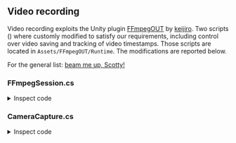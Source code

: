## Video recording

Video recording exploits the Unity plugin [FFmpegOUT](https://github.com/keijiro/FFmpegOut?tab=readme-ov-file#installation) by [keijiro](https://github.com/keijiro). 
Two scripts () where customly modified to satisfy our requirements, including control over video saving and tracking of video timestamps.
Those scripts are located in `Assets/FFmpegOUT/Runtime`.
The modifications are reported below.

For the general list: [beam me up, Scotty!](../README.md)

### FFmpegSession.cs

<details> 
<summary>Inspect code</summary>
  
```c#
public static FFmpegSession Create(
    string name,
    int width, int height, float frameRate,
    FFmpegPreset preset
)
{
    #region CUSTOM MODIFICATION: SET OUTPUT PATH

    GameObject experiment = GameObject.Find("Experiment");
    string path_to_MEF = experiment.GetComponent<Saver>().path_to_MEF;
    int lastIDFromDB = experiment.GetComponent<Saver>().lastIDFromDB;
    string fileName = DateTime.Now.ToString("yyyy_MM_dd") + "_ID" + (lastIDFromDB + 1).ToString() + $"_{name}";
    fileName += preset.GetSuffix(); // adds .mp4
    path_to_video = Path.Combine(path_to_MEF, "VIDEO", fileName);
    #endregion

    //name += System.DateTime.Now.ToString(" yyyy MMdd HHmmss");
    //var path = name.Replace(" ", "_") + preset.GetSuffix();
    return CreateWithOutputPath(path_to_video, width, height, frameRate, preset);
} 
```
</details>


### CameraCapture.cs

<details> 
<summary>Inspect code</summary>
  
```c#
#region ADDED BY EDO: RECORDING FRAMES AND TIMESTAMPS

GameObject experiment;
private StreamWriter _streamWriter;
private bool _isStreamWriterInitialized = false;
public string path_to_data_RecorderFrames;

// Movie path
public string path_to_video;

#endregion
```
</details>


